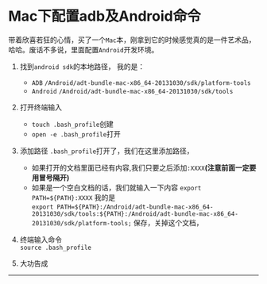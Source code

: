 Mac下配置adb及Android命令
===

带着欣喜若狂的心情，买了一个`Mac`本，刚拿到它的时候感觉真的是一件艺术品，哈哈。废话不多说，里面配置`Android`开发环境。

1. 找到`android sdk`的本地路径，
    我的是：
    - `ADB`
        `/Android/adt-bundle-mac-x86_64-20131030/sdk/platform-tools`
    - `Android`
        `/Android/adt-bundle-mac-x86_64-20131030/sdk/tools`

2. 打开终端输入
    - `touch .bash_profile`创建
    - `open -e .bash_profile`打开

3. 添加路径
    `.bash_profile`打开了，我们在这里添加路径，
    - 如果打开的文档里面已经有内容,我们只要之后添加`:XXXX`**(注意前面一定要用冒号隔开)**       
    - 如果是一个空白文档的话，我们就输入一下内容
        `export PATH=${PATH}:XXXX`
    我的是     
    `export PATH=${PATH}:/Android/adt-bundle-mac-x86_64-20131030/sdk/tools:${PATH}:/Android/adt-bundle-mac-x86_64-20131030/sdk/platform-tools;`
    保存，关掉这个文档，
4. 终端输入命令  
    `source .bash_profile`
5. 大功告成

 
 
 ---